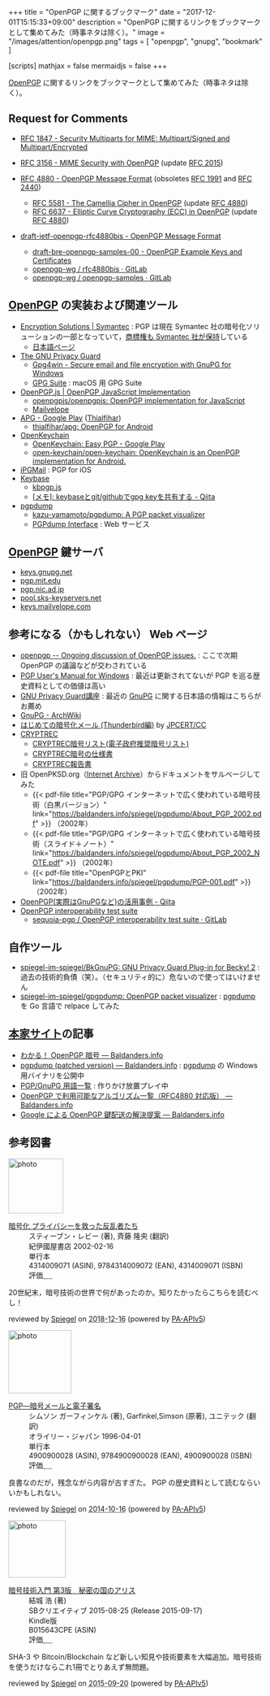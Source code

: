 +++
title = "OpenPGP に関するブックマーク"
date =  "2017-12-01T15:15:33+09:00"
description = "OpenPGP に関するリンクをブックマークとして集めてみた（時事ネタは除く）。"
image = "/images/attention/openpgp.png"
tags = [ "openpgp", "gnupg", "bookmark" ]

[scripts]
  mathjax = false
  mermaidjs = false
+++

[OpenPGP] に関するリンクをブックマークとして集めてみた（時事ネタは除く）。

## Request for Comments

- [RFC 1847 - Security Multiparts for MIME: Multipart/Signed and Multipart/Encrypted](https://tools.ietf.org/html/rfc1847)
- [RFC 3156 - MIME Security with OpenPGP](https://tools.ietf.org/html/rfc3156) (update [RFC 2015])
- [RFC 4880 - OpenPGP Message Format](https://tools.ietf.org/html/rfc4880) (obsoletes [RFC 1991] and [RFC 2440])
    - [RFC 5581 - The Camellia Cipher in OpenPGP](https://tools.ietf.org/html/rfc5581) (update [RFC 4880])
    - [RFC 6637 - Elliptic Curve Cryptography (ECC) in OpenPGP](https://tools.ietf.org/html/rfc6637) (update [RFC 4880])

- [draft-ietf-openpgp-rfc4880bis - OpenPGP Message Format](https://datatracker.ietf.org/doc/draft-ietf-openpgp-rfc4880bis/)
    - [draft-bre-openpgp-samples-00 - OpenPGP Example Keys and Certificates](https://datatracker.ietf.org/doc/draft-bre-openpgp-samples/)
    - [openpgp-wg / rfc4880bis · GitLab](https://gitlab.com/openpgp-wg/rfc4880bis)
    - [openpgp-wg / openpgp-samples · GitLab](https://gitlab.com/openpgp-wg/openpgp-samples)

[RFC 1847]: https://tools.ietf.org/html/rfc1847 "RFC 1847 - Security Multiparts for MIME: Multipart/Signed and Multipart/Encrypted"
[RFC 1991]: https://tools.ietf.org/html/rfc1991 "RFC 1991 - PGP Message Exchange Formats"
[RFC 2015]: https://tools.ietf.org/html/rfc2015 "RFC 2015 - MIME Security with Pretty Good Privacy (PGP)"
[RFC 2440]: https://tools.ietf.org/html/rfc2440 "RFC 2440 - OpenPGP Message Format"
[RFC 3156]: https://tools.ietf.org/html/rfc3156 "RFC 3156 - MIME Security with OpenPGP"
[RFC 4880]: https://tools.ietf.org/html/rfc4880 "RFC 4880 - OpenPGP Message Format"
[RFC 5581]: https://tools.ietf.org/html/rfc5581 "RFC 5581 - The Camellia Cipher in OpenPGP"
[RFC 6637]: https://tools.ietf.org/html/rfc6637 "RFC 6637 - Elliptic Curve Cryptography (ECC) in OpenPGP"
[RFC 4880bis]: https://datatracker.ietf.org/doc/draft-ietf-openpgp-rfc4880bis/ "draft-ietf-openpgp-rfc4880bis - OpenPGP Message Format"

## [OpenPGP] の実装および関連ツール

- [Encryption Solutions | Symantec](https://www.symantec.com/products/encryption) : PGP は現在 Symantec 社の暗号化ソリューションの一部となっていて，[商標権も Symantec 社が保持](https://www.symantec.com/about/legal/trademark-policies "Our Current Trademarks | Symantec")している
    - [日本語ページ](https://www.symantec.com/ja/jp/products/encryption)
- [The GNU Privacy Guard](https://gnupg.org/)
    - [Gpg4win - Secure email and file encryption with GnuPG for Windows](https://www.gpg4win.org/)
    - [GPG Suite](https://gpgtools.org/) : macOS 用 GPG Suite
- [OpenPGP.js | OpenPGP JavaScript Implementation](http://openpgpjs.org/)
    - [openpgpjs/openpgpjs: OpenPGP implementation for JavaScript](https://github.com/openpgpjs/openpgpjs)
    - [Mailvelope](https://www.mailvelope.com/)
- [APG - Google Play](https://play.google.com/store/apps/details?id=org.thialfihar.android.apg) ([Thialfihar](http://thialfihar.org/))
    - [thialfihar/apg: OpenPGP for Android](https://github.com/thialfihar/apg)
- [OpenKeychain](https://www.openkeychain.org/)
    - [OpenKeychain: Easy PGP - Google Play](https://play.google.com/store/apps/details?id=org.sufficientlysecure.keychain)
    - [open-keychain/open-keychain: OpenKeychain is an OpenPGP implementation for Android.](https://github.com/open-keychain/open-keychain)
- [iPGMail](https://ipgmail.com/) : PGP for iOS
- [Keybase](https://keybase.io/)
    - [kbpgp.js](https://keybase.io/kbpgp)
    - [[メモ]: keybaseとgit/githubでgpg keyを共有する - Qiita](https://qiita.com/joemphilips/items/7e4d2941448807c4d431)
- [pgpdump]
    - [kazu-yamamoto/pgpdump: A PGP packet visualizer](https://github.com/kazu-yamamoto/pgpdump)
    - [PGPdump Interface](http://www.pgpdump.net/) : Web サービス

[GnuPG]: https://gnupg.org/ "The GNU Privacy Guard"
[pgpdump]: http://www.mew.org/~kazu/proj/pgpdump/

## [OpenPGP] 鍵サーバ

- [keys.gnupg.net](http://keys.gnupg.net/ "Nebraska Wesleyan University - OpenPGP Keyserver")
- [pgp.mit.edu](https://pgp.mit.edu/ "MIT PGP Key Server")
- [pgp.nic.ad.jp](http://pgp.nic.ad.jp/ "PGP KEYSERVER")
- [pool.sks-keyservers.net](https://sks-keyservers.net/ "SKS Keyservers")
- [keys.mailvelope.com ](https://keys.mailvelope.com/ "Mailvelope Key Server")

## 参考になる（かもしれない） Web ページ

- [openpgp -- Ongoing discussion of OpenPGP issues.](https://www.ietf.org/mailman/listinfo/openpgp) : ここで次期 OpenPGP の議論などが交わされている
- [PGP User's Manual for Windows](http://www.cla-ri.net/pgp/) : 最近は更新されてないが PGP を巡る歴史資料としての価値は高い
- [GNU Privacy Guard講座](https://gnupg.hclippr.com/) : 最近の [GnuPG] に関する日本語の情報はこちらがお薦め
- [GnuPG - ArchWiki](https://wiki.archlinuxjp.org/index.php/GnuPG)
- [はじめての暗号化メール (Thunderbird編)](https://www.jpcert.or.jp/magazine/security/pgpquick.html) by [JPCERT/CC](https://www.jpcert.or.jp/ "JPCERT コーディネーションセンター")
- [CRYPTREC](http://www.cryptrec.go.jp/)
    - [CRYPTREC暗号リスト(電子政府推奨暗号リスト)](http://www.cryptrec.go.jp/list.html)
    - [CRYPTREC暗号の仕様書](http://www.cryptrec.go.jp/method.html)
    - [CRYPTREC報告書](http://www.cryptrec.go.jp/report.html)
- 旧 OpenPKSD.org（[Internet Archive](https://web.archive.org/web/20110907063003/http://www.openpksd.org/)）からドキュメントをサルベージしてみた
    - {{< pdf-file title="PGP/GPG インターネットで広く使われている暗号技術（白黒バージョン）" link="https://baldanders.info/spiegel/pgpdump/About_PGP_2002.pdf" >}} （2002年）
    - {{< pdf-file title="PGP/GPG インターネットで広く使われている暗号技術（スライド＋ノート）" link="https://baldanders.info/spiegel/pgpdump/About_PGP_2002_NOTE.pdf" >}} （2002年）
    - {{< pdf-file title="OpenPGPとPKI" link="https://baldanders.info/spiegel/pgpdump/PGP-001.pdf" >}} （2002年）
- [OpenPGP(実際はGnuPGなど)の活用事例 - Qiita](https://qiita.com/tsuyoshi_cho/items/b5b37be4f52f0adb0f1b)
- [OpenPGP interoperability test suite](https://tests.sequoia-pgp.org/)
    - [sequoia-pgp / OpenPGP interoperability test suite · GitLab](https://gitlab.com/sequoia-pgp/openpgp-interoperability-test-suite)

## 自作ツール

- [spiegel-im-spiegel/BkGnuPG: GNU Privacy Guard Plug-in for Becky! 2](https://github.com/spiegel-im-spiegel/BkGnuPG) : 過去の技術的負債（笑）。（セキュリティ的に）危ないので使ってはいけません
- [spiegel-im-spiegel/gpgpdump: OpenPGP packet visualizer](https://github.com/spiegel-im-spiegel/gpgpdump) : [pgpdump] を Go 言語で relpace してみた

## [本家サイト]の記事

- [わかる！ OpenPGP 暗号 — Baldanders.info](https://baldanders.info/spiegel/cc-license/)
- [pgpdump (patched version) — Baldanders.info](https://baldanders.info/spiegel/pgpdump/) : [pgpdump] の Windows 用バイナリを公開中
- [PGP/GnuPG 用語一覧](https://baldanders.info/spiegel/archive/pgp-vocabulary/) : 作りかけ放置プレイ中
- [OpenPGP で利用可能なアルゴリズム一覧（RFC4880 対応版） — Baldanders.info](https://baldanders.info/blog/000452/)
- [Google による OpenPGP 鍵配送の解決提案 — Baldanders.info](https://baldanders.info/blog/000785/)

[OpenPGP]: https://www.openpgp.org/
[本家サイト]: https://baldanders.info/ "Baldanders.info"

## 参考図書

<div class="hreview">
  <div class="photo"><a class="item url" href="https://www.amazon.co.jp/dp/4314009071?tag=baldandersinf-22&linkCode=ogi&th=1&psc=1"><img src="https://m.media-amazon.com/images/I/51ZRZ62WKCL._SL160_.jpg" width="108" alt="photo"></a></div>
  <dl class="fn">
    <dt><a href="https://www.amazon.co.jp/dp/4314009071?tag=baldandersinf-22&linkCode=ogi&th=1&psc=1">暗号化 プライバシーを救った反乱者たち</a></dt>
    <dd>スティーブン・レビー (著), 斉藤 隆央 (翻訳)</dd>
    <dd>紀伊國屋書店 2002-02-16</dd>
    <dd>単行本</dd>
    <dd>4314009071 (ASIN), 9784314009072 (EAN), 4314009071 (ISBN)</dd>
    <dd>評価<abbr class="rating fa-sm" title="5">&nbsp;<i class="fas fa-star"></i>&nbsp;<i class="fas fa-star"></i>&nbsp;<i class="fas fa-star"></i>&nbsp;<i class="fas fa-star"></i>&nbsp;<i class="fas fa-star"></i></abbr></dd>
  </dl>
  <p class="description">20世紀末，暗号技術の世界で何があったのか。知りたかったらこちらを読むべし！</p>
  <p class="powered-by">reviewed by <a href='#maker' class='reviewer'>Spiegel</a> on <abbr class="dtreviewed" title="2018-12-16">2018-12-16</abbr> (powered by <a href="https://affiliate.amazon.co.jp/assoc_credentials/home">PA-APIv5</a>)</p>
</div>

<div class="hreview">
  <div class="photo"><a class="item url" href="https://www.amazon.co.jp/dp/4900900028?tag=baldandersinf-22&linkCode=ogi&th=1&psc=1"><img src="https://m.media-amazon.com/images/I/5132396FFQL._SL160_.jpg" width="124" alt="photo"></a></div>
  <dl class="fn">
    <dt><a href="https://www.amazon.co.jp/dp/4900900028?tag=baldandersinf-22&linkCode=ogi&th=1&psc=1">PGP―暗号メールと電子署名</a></dt>
    <dd>シムソン ガーフィンケル (著), Garfinkel,Simson (原著), ユニテック (翻訳)</dd>
    <dd>オライリー・ジャパン 1996-04-01</dd>
    <dd>単行本</dd>
    <dd>4900900028 (ASIN), 9784900900028 (EAN), 4900900028 (ISBN)</dd>
    <dd>評価<abbr class="rating fa-sm" title="3">&nbsp;<i class="fas fa-star"></i>&nbsp;<i class="fas fa-star"></i>&nbsp;<i class="fas fa-star"></i>&nbsp;<i class="far fa-star"></i>&nbsp;<i class="far fa-star"></i></abbr></dd>
  </dl>
  <p class="description">良書なのだが，残念ながら内容が古すぎた。 PGP の歴史資料として読むならいいかもしれない。</p>
  <p class="powered-by">reviewed by <a href='#maker' class='reviewer'>Spiegel</a> on <abbr class="dtreviewed" title="2014-10-16">2014-10-16</abbr> (powered by <a href="https://affiliate.amazon.co.jp/assoc_credentials/home">PA-APIv5</a>)</p>
</div>

<div class="hreview">
  <div class="photo"><a class="item url" href="https://www.amazon.co.jp/dp/B015643CPE?tag=baldandersinf-22&linkCode=ogi&th=1&psc=1"><img src="https://m.media-amazon.com/images/I/51t6yHHVwEL._SL160_.jpg" width="113" alt="photo"></a></div>
  <dl class="fn">
    <dt><a href="https://www.amazon.co.jp/dp/B015643CPE?tag=baldandersinf-22&linkCode=ogi&th=1&psc=1">暗号技術入門 第3版　秘密の国のアリス</a></dt>
    <dd>結城 浩 (著)</dd>
    <dd>SBクリエイティブ 2015-08-25 (Release 2015-09-17)</dd>
    <dd>Kindle版</dd>
    <dd>B015643CPE (ASIN)</dd>
    <dd>評価<abbr class="rating fa-sm" title="5">&nbsp;<i class="fas fa-star"></i>&nbsp;<i class="fas fa-star"></i>&nbsp;<i class="fas fa-star"></i>&nbsp;<i class="fas fa-star"></i>&nbsp;<i class="fas fa-star"></i></abbr></dd>
  </dl>
  <p class="description">SHA-3 や Bitcoin/Blockchain など新しい知見や技術要素を大幅追加。暗号技術を使うだけならこれ1冊でとりあえず無問題。</p>
  <p class="powered-by">reviewed by <a href='#maker' class='reviewer'>Spiegel</a> on <abbr class="dtreviewed" title="2015-09-20">2015-09-20</abbr> (powered by <a href="https://affiliate.amazon.co.jp/assoc_credentials/home">PA-APIv5</a>)</p>
</div>

